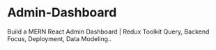 ﻿# Admin-Dashboard
Build a MERN React Admin Dashboard | Redux Toolkit Query, Backend Focus, Deployment, Data Modeling..
